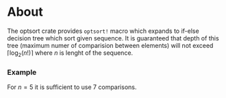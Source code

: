 # About

The optsort crate provides `optsort!` macro which expands to if-else decision tree which sort given sequence. It is guaranteed that depth of this tree (maximum numer of comparision between elements) will not exceed $\left \lceil{\log_2(n!)}\right \rceil$ where $n$ is lenght of the sequence.

### Example

For $n = 5$ it is sufficient to use $7$ comparisons.